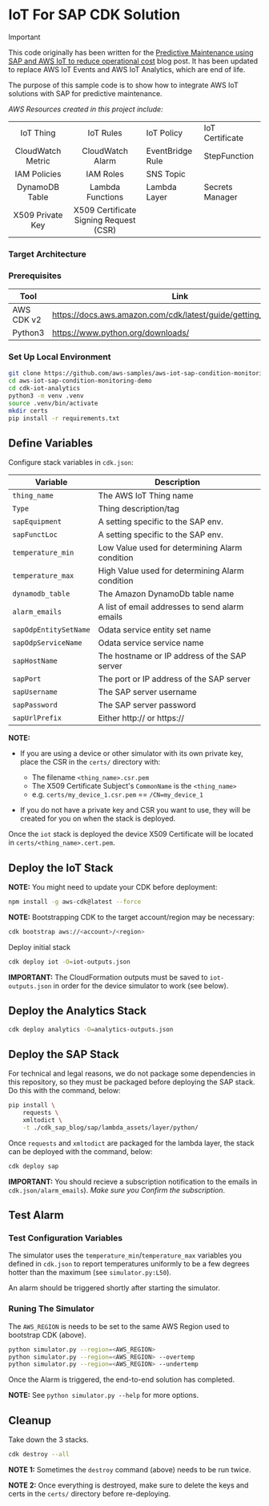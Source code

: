 # IoT For SAP CDK Solution

> [!IMPORTANT]  
> This code originally has been written for the [Predictive Maintenance using SAP and AWS IoT to reduce operational cost](https://aws.amazon.com/blogs/awsforsap/predictive-maintenance-using-sap-and-aws-iot-to-reduce-operational-cost/) blog post. It has been updated to replace AWS IoT Events and AWS IoT Analytics, which are end of life.

The purpose of this sample code is to show how to integrate AWS IoT solutions with SAP for predictive maintenance.

*AWS Resources created in this project include:*

|||||
|:-:|:-:|-|-|
| IoT Thing | IoT Rules  | IoT Policy | IoT Certificate |
| CloudWatch Metric | CloudWatch Alarm | EventBridge Rule | StepFunction |
| IAM Policies | IAM Roles | SNS Topic | |
| DynamoDB Table | Lambda Functions | Lambda Layer | Secrets Manager |
| X509 Private Key | X509 Certificate Signing Request (CSR) |  |  |

### Target Architecture

<todo>

### Prerequisites

| Tool            | Link                                                                           |
|-----------------|--------------------------------------------------------------------------------|
| AWS CDK v2         | https://docs.aws.amazon.com/cdk/latest/guide/getting_started.html              |
| Python3       | https://www.python.org/downloads/                                              |

### Set Up Local Environment

```bash
git clone https://github.com/aws-samples/aws-iot-sap-condition-monitoring-demo.git
cd aws-iot-sap-condition-monitoring-demo
cd cdk-iot-analytics
python3 -m venv .venv
source .venv/bin/activate
mkdir certs
pip install -r requirements.txt
```

## Define Variables

Configure stack variables in `cdk.json`:

| Variable                | Description                                      |
|-------------------------|--------------------------------------------------|
| `thing_name`            | The AWS IoT Thing name                           |
| `Type`                  | Thing description/tag                 |
| `sapEquipment`             | A setting specific to the SAP env.          |
| `sapFunctLoc`              | A setting specific to the SAP env.          |
| `temperature_min`       | Low Value used for determining Alarm condition       |
| `temperature_max`       | High Value used for determining Alarm condition       |
| `dynamodb_table`        |     The Amazon DynamoDb table name                         |
| `alarm_emails`          | A list of email addresses to send alarm emails   |
| `sapOdpEntitySetName`      | Odata service entity set name                    |
| `sapOdpServiceName`        | Odata service service name                  |
| `sapHostName`           | The hostname or IP address of the SAP server             |
| `sapPort`               | The port or IP address of the SAP server                 |
| `sapUsername`           | The SAP server username                          |
| `sapPassword`           | The SAP server password                          |
| `sapUrlPrefix`             | Either http:// or https://                       |

**NOTE:**

- If you are using a device or other simulator with its own private key, place the CSR in the `certs/` directory with:
  - The filename `<thing_name>.csr.pem`
  - The X509 Certificate Subject's `CommonName` is the `<thing_name>`
  - e.g. `certs/my_device_1.csr.pem` == `/CN=my_device_1` 

- If you do not have a private key and CSR you want to use, they will be created for you on when the stack is deployed.

Once the `iot` stack is deployed the device X509 Certificate will be located in `certs/<thing_name>.cert.pem`.

## Deploy the IoT Stack

**NOTE:** You might need to update your CDK before deployment:

```bash
npm install -g aws-cdk@latest --force
```

**NOTE:** Bootstrapping CDK to the target account/region may be necessary: 

```bash
cdk bootstrap aws://<account>/<region>
```

Deploy initial stack

```bash
cdk deploy iot -O=iot-outputs.json
```

**IMPORTANT:** The CloudFormation outputs must be saved to `iot-outputs.json` in order for the device simulator to work (see below).

## Deploy the Analytics Stack

```bash
cdk deploy analytics -O=analytics-outputs.json
```

## Deploy the SAP Stack

For technical and legal reasons, we do not package some dependencies in this repository, so they must be packaged before deploying the SAP stack. Do this with the command, below:

```bash
pip install \
    requests \
    xmltodict \
    -t ./cdk_sap_blog/sap/lambda_assets/layer/python/
```

Once `requests` and `xmltodict` are packaged for the lambda layer, the stack can be deployed with the command, below:

```bash
cdk deploy sap
```

**IMPORTANT:** You should recieve a subscription notification to the emails in `cdk.json/alarm_emails`). _Make sure you Confirm the subscription_.

## Test Alarm

### Test Configuration Variables

The simulator uses the `temperature_min`/`temperature_max` variables you defined in `cdk.json` to report temperatures uniformly to be a few degrees hotter than the maximum (see `simulator.py:L50`).

An alarm should be triggered shortly after starting the simulator.

### Runing The Simulator

The `AWS_REGION` is needs to be set to the same AWS Region used to bootstrap CDK (above). 

```bash
python simulator.py --region=<AWS_REGION>
python simulator.py --region=<AWS_REGION> --overtemp
python simulator.py --region=<AWS_REGION> --undertemp
```

Once the Alarm is triggered, the end-to-end solution has completed.

**NOTE:** See `python simulator.py --help` for more options.

## Cleanup

Take down the 3 stacks.

```bash
cdk destroy --all
```

**NOTE 1:** Sometimes the `destroy` command (above) needs to be run twice.  

**NOTE 2:** Once everything is destroyed, make sure to delete the keys and certs in the `certs/` directory before re-deploying.  